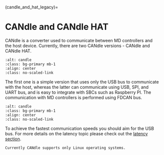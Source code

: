 (candle_and_hat_legacy)=
# CANdle and CANdle HAT

CANdle is a converter used to communicate between MD controllers and the host device. Currently, there are two CANdle versions - CANdle and CANdle HAT.

```{figure} images/CANdle_joined.webp
:alt: candle
:class: bg-primary mb-1
:align: center
:class: no-scaled-link
```

The first one is a simple version that uses only the USB bus to communicate with the host, whereas the latter can communicate using USB, SPI, and UART bus, and is easy to integrate with SBCs such as Raspberry PI. The communication with MD controllers is performed using FDCAN bus. 


```{figure} images/hardware_setup2.png
:alt: candle
:class: bg-primary mb-1
:align: center
:class: no-scaled-link
```

To achieve the fastest communication speeds you should aim for the USB bus. For more details on the latency topic please check out the [latency section](latency_legacy).

```{important}
Currently CANdle supports only Linux operating systems.
```
